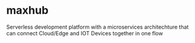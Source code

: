 # maxhub
Serverless development platform with a microservices architechture that can connect Cloud/Edge and IOT Devices together in one flow
